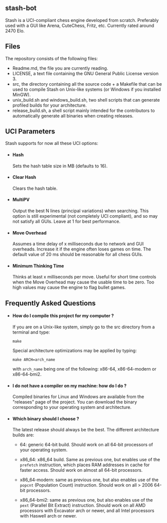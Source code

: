 ## stash-bot

Stash is a UCI-compliant chess engine developed from scratch. Preferably used
with a GUI like Arena, CuteChess, Fritz, etc. Currently rated around 2470 Elo.

## Files

The repository consists of the following files:

  * Readme.md, the file you are currently reading.
  * LICENSE, a text file containing the GNU General Public License version 3.
  * src, the directory containing all the source code + a Makefile that can be
    used to compile Stash on Unix-like systems (or Windows if you installed
    MinGW).
  * unix\_build.sh and windows\_build.sh, two shell scripts that can generate
    profiled builds for your architecture.
  * release\_build.sh, a shell script mainly intended for the contributors to
    automatically generate all binaries when creating releases.

## UCI Parameters

Stash supports for now all these UCI options:

  * #### Hash
    Sets the hash table size in MB (defaults to 16).

  * #### Clear Hash
    Clears the hash table.

  * #### MultiPV
    Output the best N lines (principal variations) when searching.
	This option is still experimental (not completely UCI compliant),
	and so may not satisfy all GUIs. Leave at 1 for best performance.

  * #### Move Overhead
    Assumes a time delay of x milliseconds due to network and GUI overheads.
	Increase it if the engine often loses games on time. The default value
	of 20 ms should be reasonable for all chess GUIs.

  * #### Minimum Thinking Time
    Thinks at least x milliseconds per move. Useful for short time controls
	when the Move Overhead may cause the usable time to be zero. Too high values
	may cause the engine to flag bullet games.

## Frequently Asked Questions

  * #### How do I compile this project for my computer ?
    If you are on a Unix-like system, simply go to the src directory from a
	terminal and type:
	```
	make
	```
	Special architecture optimizations may be applied by typing:
	```
	make ARCH=arch_name
	```
	with `arch_name` being one of the following: x86-64, x86-64-modern or
	x86-64-bmi2.

  * #### I do not have a compiler on my machine: how do I do ?
    Compiled binaries for Linux and Windows are available from the "releases"
	page of the project. You can download the binary corresponding to your
	operating system and architecture.

  * #### Which binary should I choose ?
    The latest release should always be the best. The different architecture
	builds are:
	  - 64: generic 64-bit build. Should work on all 64-bit processors
	    of your operating system.

	  - x86_64: x86_64 build. Same as previous one, but enables use of the
	    `prefetch` instruction, which places RAM addresses in cache for faster
		access. Should work on almost all 64-bit processors.

	  - x86_64-modern: same as previous one, but also enables use of the
	    `popcnt` (Population Count) instruction. Should work on all > 2006
		64-bit processors.

	  - x86_64-bmi2: same as previous one, but also enables use of the `pext`
	    (Parallel Bit Extract) instruction. Should work on all AMD
		processors with Excavator arch or newer, and all Intel processors with
		Haswell arch or newer.
